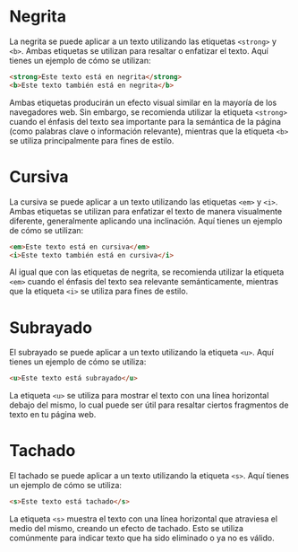 # Negrita

La negrita se puede aplicar a un texto utilizando las etiquetas `<strong>` y `<b>`. Ambas etiquetas se utilizan para resaltar o enfatizar el texto. Aquí tienes un ejemplo de cómo se utilizan:
```html
<strong>Este texto está en negrita</strong>
<b>Este texto también está en negrita</b>
```
Ambas etiquetas producirán un efecto visual similar en la mayoría de los navegadores web. Sin embargo, se recomienda utilizar la etiqueta `<strong>` cuando el énfasis del texto sea importante para la semántica de la página (como palabras clave o información relevante), mientras que la etiqueta `<b>` se utiliza principalmente para fines de estilo.

# Cursiva

La cursiva se puede aplicar a un texto utilizando las etiquetas `<em>` y `<i>`. Ambas etiquetas se utilizan para enfatizar el texto de manera visualmente diferente, generalmente aplicando una inclinación. Aquí tienes un ejemplo de cómo se utilizan:
```html
<em>Este texto está en cursiva</em>
<i>Este texto también está en cursiva</i>
```

Al igual que con las etiquetas de negrita, se recomienda utilizar la etiqueta `<em>` cuando el énfasis del texto sea relevante semánticamente, mientras que la etiqueta `<i>` se utiliza para fines de estilo.

# Subrayado

El subrayado se puede aplicar a un texto utilizando la etiqueta `<u>`. Aquí tienes un ejemplo de cómo se utiliza:
```html
<u>Este texto está subrayado</u>
```

La etiqueta `<u>` se utiliza para mostrar el texto con una línea horizontal debajo del mismo, lo cual puede ser útil para resaltar ciertos fragmentos de texto en tu página web.

# Tachado

El tachado se puede aplicar a un texto utilizando la etiqueta `<s>`. Aquí tienes un ejemplo de cómo se utiliza:
```html
<s>Este texto está tachado</s>
```

La etiqueta `<s>` muestra el texto con una línea horizontal que atraviesa el medio del mismo, creando un efecto de tachado. Esto se utiliza comúnmente para indicar texto que ha sido eliminado o ya no es válido.
